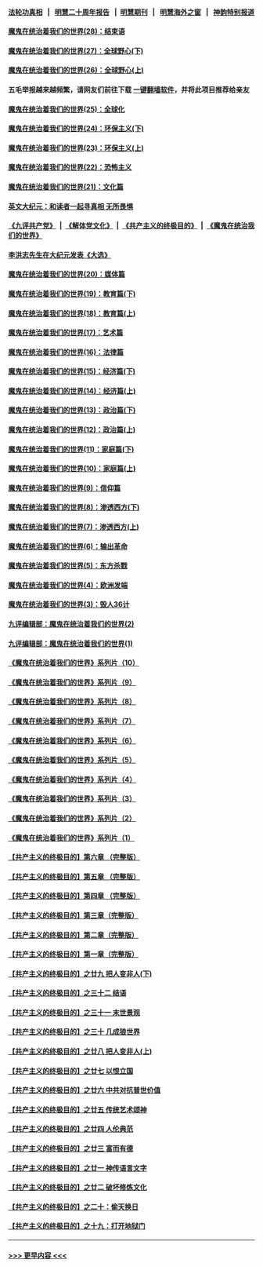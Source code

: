 #### [法轮功真相](https://github.com/gfw-breaker/truth/blob/master/README.md?t=0) &nbsp;&nbsp;|&nbsp;&nbsp; [明慧二十周年报告](https://github.com/gfw-breaker/mh-reports/blob/master/README.md?t=0) &nbsp;&nbsp;|&nbsp;&nbsp;[明慧期刊](https://github.com/gfw-breaker/mh-qikan) &nbsp;&nbsp;|&nbsp;&nbsp; [明慧海外之窗](https://github.com/gfw-breaker/mh-news/blob/master/README.md?t=0) &nbsp;&nbsp;|&nbsp;&nbsp; [神韵特别报道](https://github.com/gfw-breaker/mh-news/blob/master/shenyun.md?t=0)
#### [魔鬼在统治着我们的世界(28)：结束语](../pages/nsc422/n10936246.md?t=07221851) 
#### [魔鬼在统治着我们的世界(27)：全球野心(下)](../pages/nsc422/n10928319.md?t=07221851) 
#### [魔鬼在统治着我们的世界(26)：全球野心(上)](../pages/nsc422/n10900318.md?t=07221851) 
#### 五毛举报越来越频繁，请网友们前往下载 [一键翻墙软件](https://github.com/gfw-breaker/ssr-accounts)，并将此项目推荐给亲友
#### [魔鬼在统治着我们的世界(25)：全球化](../pages/nsc422/n10788205.md?t=07221851) 
#### [魔鬼在统治着我们的世界(24)：环保主义(下)](../pages/nsc422/n10695307.md?t=07221851) 
#### [魔鬼在统治着我们的世界(23)：环保主义(上)](../pages/nsc422/n10688613.md?t=07221851) 
#### [魔鬼在统治着我们的世界(22)：恐怖主义](../pages/nsc422/n10614727.md?t=07221851) 
#### [魔鬼在统治着我们的世界(21)：文化篇](../pages/nsc422/n10597706.md?t=07221851) 
#### [英文大纪元：和读者一起寻真相 无所畏惧](../pages/nsc422/n12542027.md?t=07221851) 
#### [《九评共产党》](https://github.com/begood0513/9ping.md/blob/master/README.md) &nbsp;|&nbsp; [《解体党文化》](../../../../jtdwh.md/blob/master/README.md)  &nbsp;|&nbsp; [《共产主义的终极目的》](../../../../gczydzjmd.md/blob/master/README.md) &nbsp;|&nbsp; [《魔鬼在统治我们的世界》](../../../../mgztzwmdsj.md/blob/master/README.md) 
#### [李洪志先生在大纪元发表《大选》](../pages/nsc422/n12534746.md?t=07221851) 
#### [魔鬼在统治着我们的世界(20)：媒体篇](../pages/nsc422/n10586579.md?t=07221851) 
#### [魔鬼在统治着我们的世界(19)：教育篇(下)](../pages/nsc422/n10564808.md?t=07221851) 
#### [魔鬼在统治着我们的世界(18)：教育篇(上)](../pages/nsc422/n10526970.md?t=07221851) 
#### [魔鬼在统治着我们的世界(17)：艺术篇](../pages/nsc422/n10499093.md?t=07221851) 
#### [魔鬼在统治着我们的世界(16)：法律篇](../pages/nsc422/n10485969.md?t=07221851) 
#### [魔鬼在统治着我们的世界(15)：经济篇(下)](../pages/nsc422/n10469975.md?t=07221851) 
#### [魔鬼在统治着我们的世界(14)：经济篇(上)](../pages/nsc422/n10457370.md?t=07221851) 
#### [魔鬼在统治着我们的世界(13)：政治篇(下)](../pages/nsc422/n10448270.md?t=07221851) 
#### [魔鬼在统治着我们的世界(12)：政治篇(上)](../pages/nsc422/n10444576.md?t=07221851) 
#### [魔鬼在统治着我们的世界(11)：家庭篇(下)](../pages/nsc422/n10440961.md?t=07221851) 
#### [魔鬼在统治着我们的世界(10)：家庭篇(上)](../pages/nsc422/n10435448.md?t=07221851) 
#### [魔鬼在统治着我们的世界(9)：信仰篇](../pages/nsc422/n10432159.md?t=07221851) 
#### [魔鬼在统治着我们的世界(8)：渗透西方(下)](../pages/nsc422/n10429603.md?t=07221851) 
#### [魔鬼在统治着我们的世界(7)：渗透西方(上)](../pages/nsc422/n10426013.md?t=07221851) 
#### [魔鬼在统治着我们的世界(6)：输出革命](../pages/nsc422/n10421536.md?t=07221851) 
#### [魔鬼在统治着我们的世界(5)：东方杀戮](../pages/nsc422/n10417707.md?t=07221851) 
#### [魔鬼在统治着我们的世界(4)：欧洲发端](../pages/nsc422/n10414890.md?t=07221851) 
#### [魔鬼在统治着我们的世界(3)：毁人36计](../pages/nsc422/n10411583.md?t=07221851) 
#### [九评编辑部：魔鬼在统治着我们的世界(2)](../pages/nsc422/n10410036.md?t=07221851) 
#### [九评编辑部：魔鬼在统治着我们的世界(1)](../pages/nsc422/n10406825.md?t=07221851) 
#### [《魔鬼在统治着我们的世界》系列片（10）](../pages/nsc422/n12292670.md?t=07221851) 
#### [《魔鬼在统治着我们的世界》系列片（9）](../pages/nsc422/n12290859.md?t=07221851) 
#### [《魔鬼在统治着我们的世界》系列片（8）](../pages/nsc422/n12287445.md?t=07221851) 
#### [《魔鬼在统治着我们的世界》系列片（7）](../pages/nsc422/n12283425.md?t=07221851) 
#### [《魔鬼在统治着我们的世界》系列片（6）](../pages/nsc422/n12282314.md?t=07221851) 
#### [《魔鬼在统治着我们的世界》系列片（5）](../pages/nsc422/n12281419.md?t=07221851) 
#### [《魔鬼在统治着我们的世界》系列片（4）](../pages/nsc422/n12274024.md?t=07221851) 
#### [《魔鬼在统治着我们的世界》系列片（3）](../pages/nsc422/n12271322.md?t=07221851) 
#### [《魔鬼在统治着我们的世界》系列片（2）](../pages/nsc422/n12269049.md?t=07221851) 
#### [《魔鬼在统治着我们的世界》系列片（1）](../pages/nsc422/n12267575.md?t=07221851) 
#### [【共产主义的终极目的】第六章 （完整版）](../pages/nsc422/n11428913.md?t=07221851) 
#### [【共产主义的终极目的】第五章 （完整版）](../pages/nsc422/n11428912.md?t=07221851) 
#### [【共产主义的终极目的】第四章 （完整版）](../pages/nsc422/n11428907.md?t=07221851) 
#### [【共产主义的终极目的】第三章（完整版）](../pages/nsc422/n11428848.md?t=07221851) 
#### [【共产主义的终极目的】第二章（完整版）](../pages/nsc422/n11428831.md?t=07221851) 
#### [【共产主义的终极目的】第一章（完整版）](../pages/nsc422/n11417651.md?t=07221851) 
#### [【共产主义的终极目的】之廿九 把人变非人(下)](../pages/nsc422/n11344140.md?t=07221851) 
#### [【共产主义的终极目的】之三十二 结语](../pages/nsc422/n11360535.md?t=07221851) 
#### [【共产主义的终极目的】之三十一 末世景观](../pages/nsc422/n11351129.md?t=07221851) 
#### [【共产主义的终极目的】之三十 几成狼世界](../pages/nsc422/n11348280.md?t=07221851) 
#### [【共产主义的终极目的】之廿八 把人变非人(上)](../pages/nsc422/n11340492.md?t=07221851) 
#### [【共产主义的终极目的】之廿七 以恨立国](../pages/nsc422/n11336944.md?t=07221851) 
#### [【共产主义的终极目的】之廿六 中共对抗普世价值](../pages/nsc422/n11324785.md?t=07221851) 
#### [【共产主义的终极目的】之廿五 传统艺术颂神](../pages/nsc422/n11296396.md?t=07221851) 
#### [【共产主义的终极目的】之廿四 人伦典范](../pages/nsc422/n11296397.md?t=07221851) 
#### [【共产主义的终极目的】之廿三 富而有德](../pages/nsc422/n11283598.md?t=07221851) 
#### [【共产主义的终极目的】之廿一 神传语言文字](../pages/nsc422/n11263265.md?t=07221851) 
#### [【共产主义的终极目的】之廿二 破坏修炼文化](../pages/nsc422/n11245728.md?t=07221851) 
#### [【共产主义的终极目的】之二十：偷天换日](../pages/nsc422/n11238846.md?t=07221851) 
#### [【共产主义的终极目的】之十九：打开地狱门](../pages/nsc422/n11206376.md?t=07221851) 

----
#### [ >>> 更早内容 <<< ](../indexes/nsc422-earlier.md)
